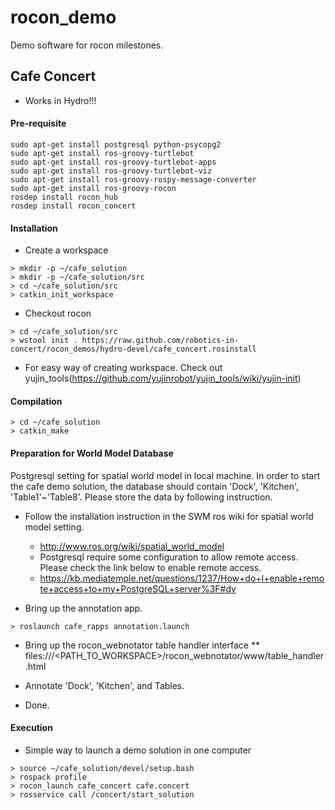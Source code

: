 rocon_demo
==========

Demo software for rocon milestones.

## Cafe Concert ##

* Works in Hydro!!!

#### Pre-requisite

```
sudo apt-get install postgresql python-psycopg2
sudo apt-get install ros-groovy-turtlebot
sudo apt-get install ros-groovy-turtlebot-apps
sudo apt-get install ros-groovy-turtlebot-viz
sudo apt-get install ros-groovy-rospy-message-converter
sudo apt-get install ros-groovy-rocon
rosdep install rocon_hub
rosdep install rocon_concert
```

#### Installation ####

 * Create a workspace

```
> mkdir -p ~/cafe_solution
> mkdir -p ~/cafe_solution/src
> cd ~/cafe_solution/src
> catkin_init_workspace
```

* Checkout rocon

```
> cd ~/cafe_solution/src
> wstool init . https://raw.github.com/robotics-in-concert/rocon_demos/hydro-devel/cafe_concert.rosinstall
```

* For easy way of creating workspace. Check out yujin_tools(https://github.com/yujinrobot/yujin_tools/wiki/yujin-init)


#### Compilation ####

```
> cd ~/cafe_solution
> catkin_make
```

#### Preparation for World Model Database ####

Postgresql setting for spatial world model in local machine. In order to start the cafe demo solution,
the database should contain 'Dock', 'Kitchen', 'Table1'~'Table8'. Please store the data by following instruction.

* Follow the installation instruction in the SWM ros wiki for spatial world model setting.
  * http://www.ros.org/wiki/spatial_world_model
  * Postgresql require some configuration to allow remote access. Please check the link below to enable remote access.
  * https://kb.mediatemple.net/questions/1237/How+do+I+enable+remote+access+to+my+PostgreSQL+server%3F#dv

* Bring up the annotation app.

```
> roslaunch cafe_rapps annotation.launch
```

* Bring up the rocon_webnotator table handler interface
** files:///<PATH_TO_WORKSPACE>/rocon_webnotator/www/table_handler.html

* Annotate 'Dock', 'Kitchen', and Tables.
* Done.

#### Execution ####

* Simple way to launch a demo solution in one computer

```
> source ~/cafe_solution/devel/setup.bash
> rospack profile
> rocon_launch cafe_concert cafe.concert
> rosservice call /concert/start_solution
```
